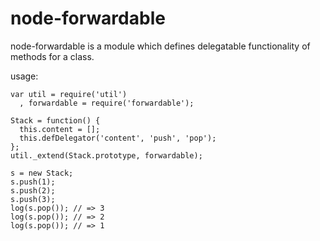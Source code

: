 node-forwardable
================

node-forwardable is a module which defines delegatable functionality of methods for a class.

usage:

    var util = require('util')
      , forwardable = require('forwardable');
      
    Stack = function() {
      this.content = [];
      this.defDelegator('content', 'push', 'pop');
    };
    util._extend(Stack.prototype, forwardable);

    s = new Stack;
    s.push(1);
    s.push(2);
    s.push(3);
    log(s.pop()); // => 3
    log(s.pop()); // => 2
    log(s.pop()); // => 1

